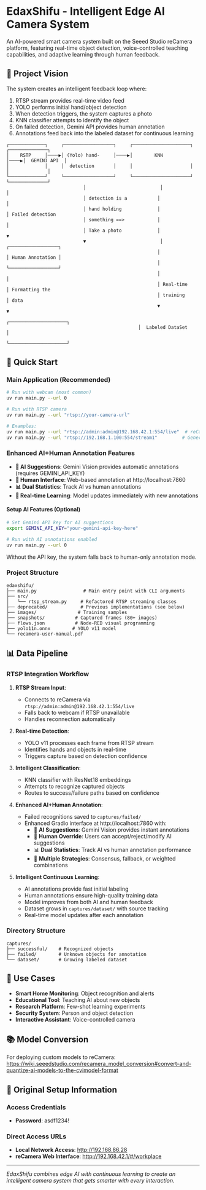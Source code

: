 # EdaxShifu - Intelligent Edge AI Camera System

An AI-powered smart camera system built on the Seeed Studio reCamera platform, featuring real-time object detection, voice-controlled teaching capabilities, and adaptive learning through human feedback.

## 🎯 Project Vision

The system creates an intelligent feedback loop where:
1. RTSP stream provides real-time video feed
2. YOLO performs initial hand/object detection
3. When detection triggers, the system captures a photo
4. KNN classifier attempts to identify the object
5. On failed detection, Gemini API provides human annotation
6. Annotations feed back into the labeled dataset for continuous learning

```
┌─────────────┐     ┌──────────────────┐     ┌─────────────────────┐     ┌──────────────┐
│    RSTP     │────▶│ (Yolo) hand-     │────▶│        KNN          │────▶│  GEMINI API  │
│             │     │  detection       │     │                     │     │              │
└─────────────┘     └──────────────────┘     └─────────────────────┘     └──────────────┘
                            │                           │                         │
                            │ detection is a           │                         │
                            │ hand holding             │                         │ Failed detection
                            │ something ==>            │                         │
                            │ Take a photo             │                         ▼
                            ▼                           │                  ┌──────────────────┐
                                                       │                  │ Human Annotation │
                                                       │                  └──────────────────┘
                                                       │                         │
                                                       │ Real-time              │ Formatting the
                                                       │ training               │ data
                                                       ▼                         ▼
                                                ┌─────────────────────┐
                                                │  Labeled DataSet    │
                                                └─────────────────────┘
```

## 🚀 Quick Start

### Main Application (Recommended)
```bash
# Run with webcam (most common)
uv run main.py --url 0

# Run with RTSP camera
uv run main.py --url "rtsp://your-camera-url"

# Examples:
uv run main.py --url "rtsp://admin:admin@192.168.42.1:554/live"  # reCamera
uv run main.py --url "rtsp://192.168.1.100:554/stream1"         # Generic IP cam
```

### Enhanced AI+Human Annotation Features
- **🤖 AI Suggestions**: Gemini Vision provides automatic annotations (requires GEMINI_API_KEY)
- **👤 Human Interface**: Web-based annotation at http://localhost:7860
- **📊 Dual Statistics**: Track AI vs human annotations
- **🔄 Real-time Learning**: Model updates immediately with new annotations

#### Setup AI Features (Optional)
```bash
# Set Gemini API key for AI suggestions
export GEMINI_API_KEY="your-gemini-api-key-here"

# Run with AI annotations enabled
uv run main.py --url 0
```

Without the API key, the system falls back to human-only annotation mode.


### Project Structure
```
edaxshifu/
├── main.py                 # Main entry point with CLI arguments
├── src/
│   └── rtsp_stream.py     # Refactored RTSP streaming classes
├── deprecated/            # Previous implementations (see below)
├── images/               # Training samples
├── snapshots/           # Captured frames (80+ images)
├── flows.json           # Node-RED visual programming
├── yolo11n.onnx        # YOLO v11 model
└── recamera-user-manual.pdf
```



## 📊 Data Pipeline

### RTSP Integration Workflow
1. **RTSP Stream Input**: 
   - Connects to reCamera via `rtsp://admin:admin@192.168.42.1:554/live`
   - Falls back to webcam if RTSP unavailable
   - Handles reconnection automatically

2. **Real-time Detection**:
   - YOLO v11 processes each frame from RTSP stream
   - Identifies hands and objects in real-time
   - Triggers capture based on detection confidence

3. **Intelligent Classification**:
   - KNN classifier with ResNet18 embeddings
   - Attempts to recognize captured objects
   - Routes to success/failure paths based on confidence

4. **Enhanced AI+Human Annotation**:
   - Failed recognitions saved to `captures/failed/`
   - Enhanced Gradio interface at http://localhost:7860 with:
     - 🤖 **AI Suggestions**: Gemini Vision provides instant annotations
     - 👤 **Human Override**: Users can accept/reject/modify AI suggestions
     - 📊 **Dual Statistics**: Track AI vs human annotation performance
     - 🔄 **Multiple Strategies**: Consensus, fallback, or weighted combinations

5. **Intelligent Continuous Learning**:
   - AI annotations provide fast initial labeling
   - Human annotations ensure high-quality training data
   - Model improves from both AI and human feedback
   - Dataset grows in `captures/dataset/` with source tracking
   - Real-time model updates after each annotation

### Directory Structure
```
captures/
├── successful/    # Recognized objects
├── failed/        # Unknown objects for annotation
└── dataset/       # Growing labeled dataset
```

## 🎯 Use Cases

- **Smart Home Monitoring**: Object recognition and alerts
- **Educational Tool**: Teaching AI about new objects
- **Research Platform**: Few-shot learning experiments
- **Security System**: Person and object detection
- **Interactive Assistant**: Voice-controlled camera

## 📚 Model Conversion

For deploying custom models to reCamera:
https://wiki.seeedstudio.com/recamera_model_conversion#convert-and-quantize-ai-models-to-the-cvimodel-format

## 🔑 Original Setup Information

### Access Credentials
- **Password**: asdf1234!

### Direct Access URLs
- **Local Network Access**: http://192.168.86.28
- **reCamera Web Interface**: http://192.168.42.1/#/workplace



---

*EdaxShifu combines edge AI with continuous learning to create an intelligent camera system that gets smarter with every interaction.*